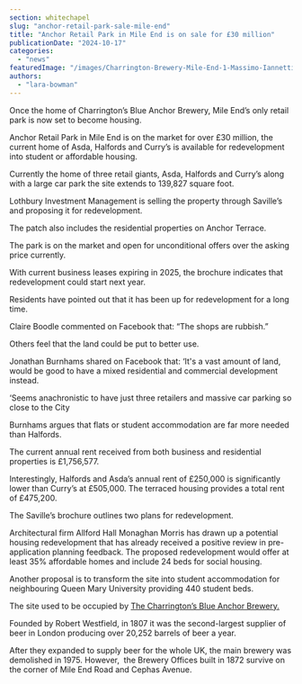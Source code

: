 ```yaml
---
section: whitechapel
slug: "anchor-retail-park-sale-mile-end"
title: "Anchor Retail Park in Mile End is on sale for £30 million"
publicationDate: "2024-10-17"
categories: 
  - "news"
featuredImage: "/images/Charrington-Brewery-Mile-End-1-Massimo-Iannetti.jpg"
authors: 
  - "lara-bowman"
---
```


Once the home of Charrington’s Blue Anchor Brewery, Mile End’s only retail park is now set to become housing. 

Anchor Retail Park in Mile End is on the market for over £30 million, the current home of Asda, Halfords and Curry’s is available for redevelopment into student or affordable housing.

Currently the home of three retail giants, Asda, Halfords and Curry’s along with a large car park the site extends to 139,827 square foot.

Lothbury Investment Management is selling the property through Saville’s and proposing it for redevelopment. 

The patch also includes the residential properties on Anchor Terrace.

The park is on the market and open for unconditional offers over the asking price currently. 

With current business leases expiring in 2025, the brochure indicates that redevelopment could start next year. 

Residents have pointed out that it has been up for redevelopment for a long time. 

Claire Boodle commented on Facebook that: “The shops are rubbish.”

Others feel that the land could be put to better use. 

Jonathan Burnhams shared on Facebook that: ‘It's a vast amount of land, would be good to have a mixed residential and commercial development instead. 

‘Seems anachronistic to have just three retailers and massive car parking so close to the City

Burnhams argues that flats or student accommodation are far more needed than Halfords.

The current annual rent received from both business and residential properties is £1,756,577.

Interestingly, Halfords and Asda’s annual rent of £250,000 is significantly lower than Curry’s at £505,000. The terraced housing provides a total rent of £475,200. 

The Saville’s brochure outlines two plans for redevelopment. 

Architectural firm Allford Hall Monaghan Morris has drawn up a potential housing redevelopment that has already received a positive review in pre-application planning feedback. The proposed redevelopment would offer at least 35% affordable homes and include 24 beds for social housing. 

Another proposal is to transform the site into student accommodation for neighbouring Queen Mary University providing 440 student beds.

The site used to be occupied by [The Charrington’s Blue Anchor Brewery.](https://whitechapellondon.co.uk/stepney-green-gardens-conservation-area-history/)

Founded by Robert Westfield, in 1807 it was the second-largest supplier of beer in London producing over 20,252 barrels of beer a year.

After they expanded to supply beer for the whole UK, the main brewery was demolished in 1975. However,  the Brewery Offices built in 1872 survive on the corner of Mile End Road and Cephas Avenue.
